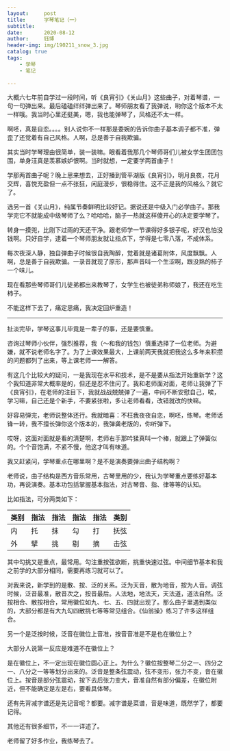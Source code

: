 ```yaml
---
layout:     post
title:      学琴笔记（一）
subtitle:   
date:       2020-08-12
author:     钰博
header-img: img/190211_snow_3.jpg
catalog: true
tags:
    - 学琴
    - 笔记
    
---
```



大概六七年前自学过一段时间，听《良宵引》《关山月》这些曲子，对着琴谱，一句一句弹出来。最后磕磕绊绊弹出来了。琴师朋友看了我弹说，哟你这个版本不太一样哦。我当时心里还挺美，嗯，我也能弹琴了，风格还不太一样。

啊呸，真是自恋。。。。别人说你不一样那是委婉的告诉你曲子基本调子都不准，弹歪了还觉着有自己风格。人啊，总是善于自我欺骗。

其实当时学琴理由很简单，装一装嘛。眼看着我那几个琴师哥们儿被女学生团团包围，单身汪真是羡慕嫉妒恨啊。当时就想，一定要学两首曲子！

学那两首曲子呢？晚上思来想去，正好播到管平湖版《良宵引》，明月良夜，花月交辉，喜悦充盈但一点不张狂，闲庭漫步，很稳得住。这不正是我的风格么？就它了。

选另一首《关山月》，纯属节奏鲜明比较好记。据说还是中级入门必学曲子。那我学完它不就能成中级琴师了么？哈哈哈，脑子一热就这样傻开心的决定要学琴了。

转身一摸兜，比刚下过雨的天还干净。跟老师学一节课得好多银子呢，好汉也怕没钱啊。只好自学，逮着一个琴师朋友就让指点下，学得是七零八落，不成体系。

每次夜深人静，独自弹曲子时候很自我陶醉，觉着就是诸葛附体，风度飘飘。人啊，总是善于自我欺骗。一录音就现了原形，那声音叫一个生涩啊，跟没熟的柿子一个味儿。


现在看那些琴师哥们儿徒弟都出来教琴了，女学生也被徒弟称师娘了，我还在吃生柿子。

不能这样下去了，痛定思痛，我决定回炉重造！

--- 

扯淡完毕，学琴这事儿毕竟是一辈子的事，还是要慎重。


咨询过琴师小伙伴，强烈推荐，我（～和我的钱包）慎重选择了一位老师。为避嫌，就不说老师名字了。为了上课效果最大，上课前两天我就把我这么多年来积攒的问题都列了出来，等上课老师一一解答。

有这几个比较大的疑问，一是我现在水平和技术，是不是要从指法开始重新学？这个我知道非常大概率是的，但还是忍不住问了。我和老师面对面，老师让我弹了下《良宵引》，在老师的注目下，我就战战兢兢弹了一遍，中间不断安慰自己，唉，学习嘛，自己还是个新手，不要紧张啦，多让老师看看，改错就改的快嘛。

好容易弹完，老师说整体还行。我就暗喜：不枉我夜夜自恋，啊呸，练琴。老师话锋一转，我不擅长弹你这个版本的，我弹龚老版的，你听弹下。

哎呀，这面对面就是看的清楚啊，老师右手那吟猱真叫一个棒，就跟上了弹簧似的。个个音饱满，不紧不慢，他这才叫有味道。

我又赶紧问，学琴重点在哪里啊？是不是演奏要弹出曲子结构啊？

老师说，曲子结构是西方音乐常用，古琴里用的少，我认为学琴重点要练好基本功，再说演奏。基本功包括掌握基本指法，对古琴音、指、律等等的认知。

比如指法，可分两类如下：

| 类别 | 指法 | 指法 |指法 | 指法 | 类别 | 
| -- | -- | -- | -- | -- | -- | 
| 内 | 托 | 抹 | 勾 | 打 | 抚弦 |
| 外 | 擘 | 挑 | 剔 | 摘 | 击弦 |


其中勾挑又是重点，最常用。勾注重按弦欲断，挑重快速过弦。中间细节基本和我之前学的大部分相同，需要再练习就可以了。

对我来说，新学到的是散、按、泛的关系。泛为天音，散为地音，按为人音。调弦时候，泛音最准，散音次之，按音最后。人法地，地法天，天法道，道法自然。泛按相合、散按相合，常用徽位如九、七、五、四就出现了。那么曲子里遇到类似的，大部分都是有大九勾四散挑七等等常见组合。《仙翁操》练习了许多这样组合。

另一个是泛按时候，泛音在徽位上音准，按音音准是不是也在徽位上？

大部分人说第一反应是难道不在徽位上？

是在徽位上，不一定出现在徽位圆心正上。为什么？徽位按整琴二分之一、四分之一、八分之一等等划分出来的。泛音是整条弦震动，弦不变形，张力不变，音在徽位上。按音是部分弦震动，按下去后张力变大，音准自然有部分偏差，在徽位附近，但不能确定是左是右，要看具体琴。

还有先背减字谱还是先记音呢？都要。减字谱是菜谱，音是味道，既然学了，都要记得。

其他还有很多细节，不一一详述了。

老师留了好多作业，我练琴去了。




